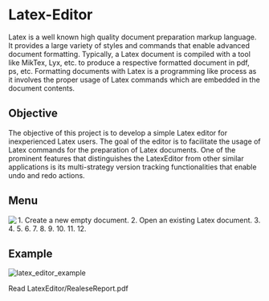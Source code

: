 # Latex-Editor
Latex is a well known high quality document preparation markup language. It provides a large variety of styles and commands that enable advanced document formatting. Typically, a Latex document is compiled with a tool like MikTex, Lyx, etc. to produce a respective formatted document in pdf, ps, etc. Formatting documents with Latex is a programming like process as it involves the proper usage of Latex commands which are embedded in the document contents.

## Objective
The objective of this project is to develop a simple Latex editor for inexperienced Latex users. The goal of the editor is to facilitate the usage of Latex commands for the preparation of Latex documents. One of the prominent features that distinguishes the LatexEditor from other similar applications is its multi-strategy version tracking functionalities that enable undo and redo actions.

## Menu
<img align="left" src="https://user-images.githubusercontent.com/25777650/168738996-6fc30940-9d9c-4150-869c-670510bce5df.png">
1. Create a new empty document.
2. Open an existing Latex document.
3. 
4.
5.
6.
7.
8.
9.
10.
11.
12.

<br clear="left"/>

## Example
![latex_editor_example](https://user-images.githubusercontent.com/25777650/152688129-f0d1bbf6-41f1-494e-8a5d-44c910ca206c.png)

Read LatexEditor/RealeseReport.pdf
